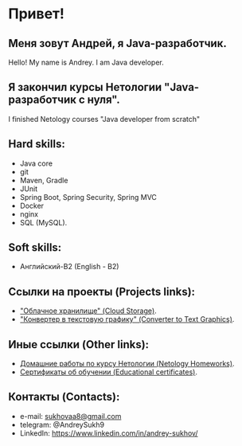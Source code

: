 # Привет! 

## Меня зовут Андрей, я Java-разработчик. 
Hello! My name is Andrey. I am Java developer.

## Я закончил курсы Нетологии "Java-разработчик с нуля".
I finished Netology courses "Java developer from scratch"

## Hard skills:
- Java core
- git
- Maven, Gradle
- JUnit
- Spring Boot, Spring Security, Spring MVC
- Docker
- nginx
- SQL (MySQL).

## Soft skills:
- Английский-B2 (English - B2)

## Ссылки на проекты (Projects links):
- ["Облачное хранилище" (Cloud Storage)](https://github.com/AASukhov/Netology_Diploma_Project).
- ["Конвертер в текстовую графику" (Converter to Text Graphics)](https://github.com/AASukhov/Course_project).

## Иные ссылки (Other links):
- [Домашние работы по курсу Нетологии (Netology Homeworks)](https://github.com/AASukhov/Portfolio).
- [Сертификаты об обучении (Educational certificates)](https://github.com/AASukhov/Certificates).

## Контакты (Contacts):
- e-mail: sukhovaa8@gmail.com
- telegram: @AndreySukh9
- LinkedIn: https://www.linkedin.com/in/andrey-sukhov/




